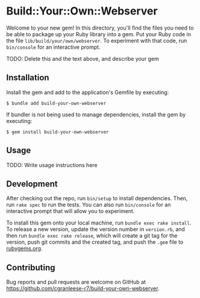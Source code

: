 # Build::Your::Own::Webserver

Welcome to your new gem! In this directory, you'll find the files you need to be able to package up your Ruby library into a gem. Put your Ruby code in the file `lib/build/your/own/webserver`. To experiment with that code, run `bin/console` for an interactive prompt.

TODO: Delete this and the text above, and describe your gem

## Installation

Install the gem and add to the application's Gemfile by executing:

    $ bundle add build-your-own-webserver

If bundler is not being used to manage dependencies, install the gem by executing:

    $ gem install build-your-own-webserver

## Usage

TODO: Write usage instructions here

## Development

After checking out the repo, run `bin/setup` to install dependencies. Then, run `rake spec` to run the tests. You can also run `bin/console` for an interactive prompt that will allow you to experiment.

To install this gem onto your local machine, run `bundle exec rake install`. To release a new version, update the version number in `version.rb`, and then run `bundle exec rake release`, which will create a git tag for the version, push git commits and the created tag, and push the `.gem` file to [rubygems.org](https://rubygems.org).

## Contributing

Bug reports and pull requests are welcome on GitHub at https://github.com/cgranleese-r7/build-your-own-webserver.
